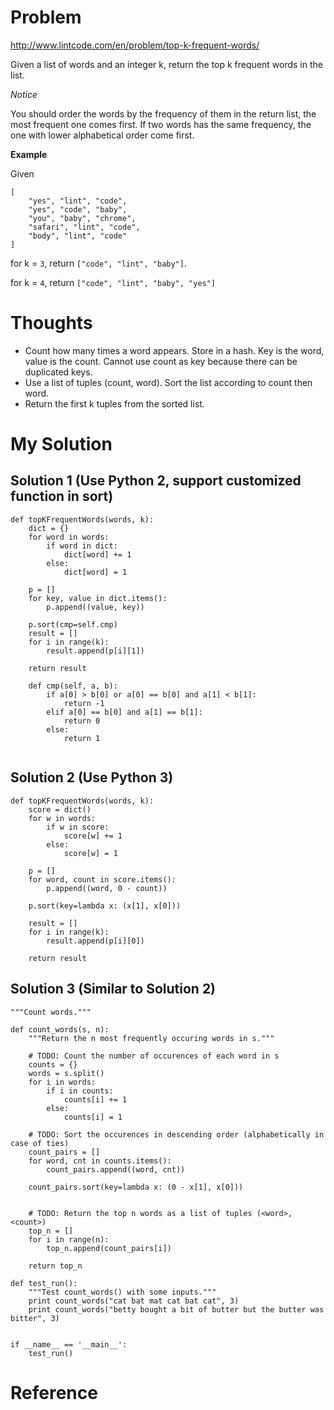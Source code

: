 # Problem

http://www.lintcode.com/en/problem/top-k-frequent-words/

Given a list of words and an integer k, return the top k frequent words in the list.

*Notice*

You should order the words by the frequency of them in the return list, the most frequent one comes first. If two words has the same frequency, the one with lower alphabetical order come first.

**Example**

Given

```
[
    "yes", "lint", "code",
    "yes", "code", "baby",
    "you", "baby", "chrome",
    "safari", "lint", "code",
    "body", "lint", "code"
]
```

for k = ```3```, return ```["code", "lint", "baby"]```.

for k = ```4```, return ```["code", "lint", "baby", "yes"]```

# Thoughts

- Count how many times a word appears. Store in a hash. Key is the word, value is the count. Cannot use count as key because there can be duplicated keys. 
- Use a list of tuples (count, word). Sort the list according to count then word.
- Return the first k tuples from the sorted list.
  
# My Solution

## Solution 1 (Use Python 2, support customized function in sort)

```
def topKFrequentWords(words, k):
    dict = {}
    for word in words:
        if word in dict:
            dict[word] += 1
        else:
            dict[word] = 1
    
    p = []
    for key, value in dict.items():
        p.append((value, key))
    
    p.sort(cmp=self.cmp)
    result = []
    for i in range(k):
        result.append(p[i][1])
    
    return result
    
    def cmp(self, a, b):
        if a[0] > b[0] or a[0] == b[0] and a[1] < b[1]:
            return -1
        elif a[0] == b[0] and a[1] == b[1]:
            return 0
        else:
            return 1
    
```

## Solution 2 (Use Python 3)

```
def topKFrequentWords(words, k):
    score = dict()
    for w in words:
        if w in score:
            score[w] += 1
        else:
            score[w] = 1
    
    p = []
    for word, count in score.items():
        p.append((word, 0 - count))
    
    p.sort(key=lambda x: (x[1], x[0]))
    
    result = []
    for i in range(k):
        result.append(p[i][0])
    
    return result
```

## Solution 3 (Similar to Solution 2)

```
"""Count words."""

def count_words(s, n):
    """Return the n most frequently occuring words in s."""
    
    # TODO: Count the number of occurences of each word in s
    counts = {}
    words = s.split()
    for i in words:
        if i in counts:
            counts[i] += 1
        else:
            counts[i] = 1
    
    # TODO: Sort the occurences in descending order (alphabetically in case of ties)
    count_pairs = []
    for word, cnt in counts.items():
        count_pairs.append((word, cnt))
    
    count_pairs.sort(key=lambda x: (0 - x[1], x[0]))
    
    
    # TODO: Return the top n words as a list of tuples (<word>, <count>)
    top_n = []
    for i in range(n):
        top_n.append(count_pairs[i])
    
    return top_n

def test_run():
    """Test count_words() with some inputs."""
    print count_words("cat bat mat cat bat cat", 3)
    print count_words("betty bought a bit of butter but the butter was bitter", 3)


if __name__ == '__main__':
    test_run()

```

# Reference

